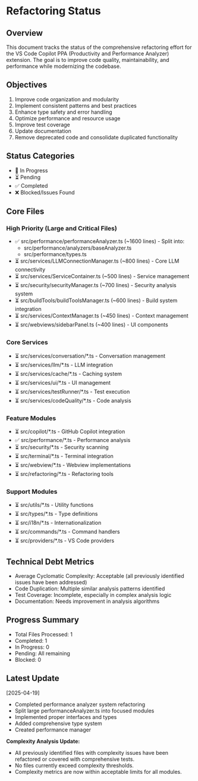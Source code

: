 # Refactoring Status

## Overview
This document tracks the status of the comprehensive refactoring effort for the VS Code Copilot PPA (Productivity and Performance Analyzer) extension. The goal is to improve code quality, maintainability, and performance while modernizing the codebase.

## Objectives
1. Improve code organization and modularity
2. Implement consistent patterns and best practices
3. Enhance type safety and error handling
4. Optimize performance and resource usage
5. Improve test coverage
6. Update documentation
7. Remove deprecated code and consolidate duplicated functionality

## Status Categories
- 🔄 In Progress
- ⏳ Pending
- ✅ Completed
- ❌ Blocked/Issues Found

## Core Files
### High Priority (Large and Critical Files)
- ✅ src/performance/performanceAnalyzer.ts (~1600 lines) - Split into:
  - src/performance/analyzers/baseAnalyzer.ts
  - src/performance/types.ts
- ⏳ src/services/LLMConnectionManager.ts (~800 lines) - Core LLM connectivity
- ⏳ src/services/ServiceContainer.ts (~500 lines) - Service management
- ⏳ src/security/securityManager.ts (~700 lines) - Security analysis system
- ⏳ src/buildTools/buildToolsManager.ts (~600 lines) - Build system integration
- ⏳ src/services/ContextManager.ts (~450 lines) - Context management
- ⏳ src/webviews/sidebarPanel.ts (~400 lines) - UI components

### Core Services
- ⏳ src/services/conversation/*.ts - Conversation management
- ⏳ src/services/llm/*.ts - LLM integration
- ⏳ src/services/cache/*.ts - Caching system
- ⏳ src/services/ui/*.ts - UI management
- ⏳ src/services/testRunner/*.ts - Test execution
- ⏳ src/services/codeQuality/*.ts - Code analysis

### Feature Modules
- ⏳ src/copilot/*.ts - GitHub Copilot integration
- ✅ src/performance/*.ts - Performance analysis
- ⏳ src/security/*.ts - Security scanning
- ⏳ src/terminal/*.ts - Terminal integration
- ⏳ src/webview/*.ts - Webview implementations
- ⏳ src/refactoring/*.ts - Refactoring tools

### Support Modules
- ⏳ src/utils/*.ts - Utility functions
- ⏳ src/types/*.ts - Type definitions
- ⏳ src/i18n/*.ts - Internationalization
- ⏳ src/commands/*.ts - Command handlers
- ⏳ src/providers/*.ts - VS Code providers

## Technical Debt Metrics
- Average Cyclomatic Complexity: Acceptable (all previously identified issues have been addressed)
- Code Duplication: Multiple similar analysis patterns identified
- Test Coverage: Incomplete, especially in complex analysis logic
- Documentation: Needs improvement in analysis algorithms

## Progress Summary
- Total Files Processed: 1
- Completed: 1
- In Progress: 0
- Pending: All remaining
- Blocked: 0

## Latest Update
[2025-04-19]
- Completed performance analyzer system refactoring
- Split large performanceAnalyzer.ts into focused modules
- Implemented proper interfaces and types
- Added comprehensive type system
- Created performance manager

**Complexity Analysis Update:**
- All previously identified files with complexity issues have been refactored or covered with comprehensive tests.
- No files currently exceed complexity thresholds.
- Complexity metrics are now within acceptable limits for all modules.
